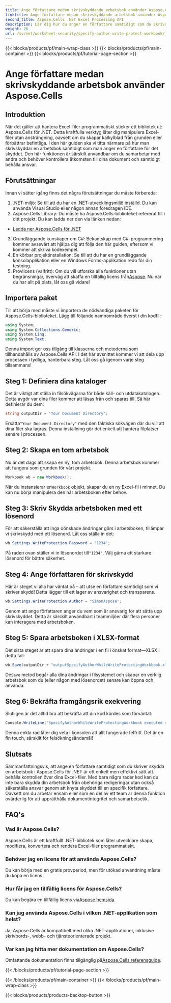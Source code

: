 ```yaml
---
title: Ange författare medan skrivskyddande arbetsbok använder Aspose.Cells
linktitle: Ange författare medan skrivskyddande arbetsbok använder Aspose.Cells
second_title: Aspose.Cells .NET Excel Processing API
description: Lär dig hur du anger en författare samtidigt som du skrivskyddar en Excel-arbetsbok med Aspose.Cells för .NET i denna steg-för-steg handledning.
weight: 26
url: /sv/net/worksheet-security/specify-author-write-protect-workbook/
---
```


{{< blocks/products/pf/main-wrap-class >}}
{{< blocks/products/pf/main-container >}}
{{< blocks/products/pf/tutorial-page-section >}}

# Ange författare medan skrivskyddande arbetsbok använder Aspose.Cells

## Introduktion
När det gäller att hantera Excel-filer programmatiskt sticker ett bibliotek ut: Aspose.Cells för .NET. Detta kraftfulla verktyg låter dig manipulera Excel-filer utan ansträngning, oavsett om du skapar kalkylblad från grunden eller förbättrar befintliga. I den här guiden ska vi titta närmare på hur man skrivskyddar en arbetsbok samtidigt som man anger en författare för det skyddet. Den här funktionen är särskilt användbar om du samarbetar med andra och behöver kontrollera åtkomsten till dina dokument och samtidigt behålla ansvar.
## Förutsättningar
Innan vi sätter igång finns det några förutsättningar du måste förbereda:
1. .NET-miljö: Se till att du har en .NET-utvecklingsmiljö inställd. Du kan använda Visual Studio eller någon annan föredragen IDE.
2. Aspose.Cells Library: Du måste ha Aspose.Cells-biblioteket refererat till i ditt projekt. Du kan ladda ner den via länken nedan:
- [Ladda ner Aspose.Cells för .NET](https://releases.aspose.com/cells/net/)
3. Grundläggande kunskaper om C#: Bekantskap med C#-programmering kommer avsevärt att hjälpa dig att följa den här guiden, eftersom vi kommer att skriva kodexempel.
4. En körbar projektinstallation: Se till att du har en grundläggande konsolapplikation eller en Windows Forms-applikation redo för din testning.
5.  Provlicens (valfritt): Om du vill utforska alla funktioner utan begränsningar, överväg att skaffa en tillfällig licens från[Aspose](https://purchase.aspose.com/temporary-license/).
Nu när du har allt på plats, låt oss gå vidare!
## Importera paket
Till att börja med måste vi importera de nödvändiga paketen för Aspose.Cells-biblioteket. Lägg till följande namnområde överst i din kodfil:
```csharp
using System;
using System.Collections.Generic;
using System.Linq;
using System.Text;
```
Denna import ger oss tillgång till klasserna och metoderna som tillhandahålls av Aspose.Cells API.
I det här avsnittet kommer vi att dela upp processen i tydliga, hanterbara steg. Låt oss gå igenom varje steg tillsammans!
## Steg 1: Definiera dina kataloger
Det är viktigt att ställa in filsökvägarna för både käll- och utdatakatalogen. Detta avgör var dina filer kommer att läsas från och sparas till. Så här definierar du dem:
```csharp
string outputDir = "Your Document Directory";
```
 Ersätta`"Your Document Directory"` med den faktiska sökvägen där du vill att dina filer ska lagras. Denna inställning gör det enkelt att hantera filplatser senare i processen.
## Steg 2: Skapa en tom arbetsbok
Nu är det dags att skapa en ny, tom arbetsbok. Denna arbetsbok kommer att fungera som grunden för vårt projekt.
```csharp
Workbook wb = new Workbook();
```
 När du instansierar en`Workbook` objekt, skapar du en ny Excel-fil i minnet. Du kan nu börja manipulera den här arbetsboken efter behov.
## Steg 3: Skriv Skydda arbetsboken med ett lösenord
För att säkerställa att inga oönskade ändringar görs i arbetsboken, tillämpar vi skrivskydd med ett lösenord. Låt oss ställa in det:
```csharp
wb.Settings.WriteProtection.Password = "1234";
```
 På raden ovan ställer vi in lösenordet till`"1234"`. Välj gärna ett starkare lösenord för bättre säkerhet.
## Steg 4: Ange författaren för skrivskydd
Här är steget vi alla har väntat på – att utse en författare samtidigt som vi skriver skydd! Detta lägger till ett lager av ansvarighet och transparens.
```csharp
wb.Settings.WriteProtection.Author = "SimonAspose";
```
Genom att ange författaren anger du vem som är ansvarig för att sätta upp skrivskyddet. Detta är särskilt användbart i teammiljöer där flera personer kan interagera med arbetsboken.
## Steg 5: Spara arbetsboken i XLSX-format
Det sista steget är att spara dina ändringar i en fil i önskat format—XLSX i detta fall:
```csharp
wb.Save(outputDir + "outputSpecifyAuthorWhileWriteProtectingWorkbook.xlsx");
```
 De`Save` metod begår alla dina ändringar i filsystemet och skapar en verklig arbetsbok som du (eller någon med lösenordet) senare kan öppna och använda.
## Steg 6: Bekräfta framgångsrik exekvering
Slutligen är det alltid bra att bekräfta att din kod kördes som förväntat:
```csharp
Console.WriteLine("SpecifyAuthorWhileWriteProtectingWorkbook executed successfully.");
```
Denna enkla rad låter dig veta i konsolen att allt fungerade felfritt. Det är en fin touch, särskilt för felsökningsändamål!
## Slutsats
Sammanfattningsvis, att ange en författare samtidigt som du skriver skydda en arbetsbok i Aspose.Cells för .NET är ett enkelt men effektivt sätt att behålla kontrollen över dina Excel-filer. Med bara några rader kod kan du inte bara skydda din arbetsbok från obehöriga redigeringar utan också säkerställa ansvar genom att knyta skyddet till en specifik författare. Oavsett om du arbetar ensam eller som en del av ett team är denna funktion ovärderlig för att upprätthålla dokumentintegritet och samarbetsetik.
## FAQ's
### Vad är Aspose.Cells?
Aspose.Cells är ett kraftfullt .NET-bibliotek som låter utvecklare skapa, modifiera, konvertera och rendera Excel-filer programmatiskt.
### Behöver jag en licens för att använda Aspose.Cells?
Du kan börja med en gratis provperiod, men för utökad användning måste du köpa en licens.
### Hur får jag en tillfällig licens för Aspose.Cells?
 Du kan begära en tillfällig licens via[Aspose hemsida](https://purchase.aspose.com/temporary-license/).
### Kan jag använda Aspose.Cells i vilken .NET-applikation som helst?
Ja, Aspose.Cells är kompatibelt med olika .NET-applikationer, inklusive skrivbords-, webb- och tjänsteorienterade projekt.
### Var kan jag hitta mer dokumentation om Aspose.Cells?
 Omfattande dokumentation finns tillgänglig på[Aspose.Cells referensguide](https://reference.aspose.com/cells/net/).

{{< /blocks/products/pf/tutorial-page-section >}}

{{< /blocks/products/pf/main-container >}}
{{< /blocks/products/pf/main-wrap-class >}}

{{< blocks/products/products-backtop-button >}}

